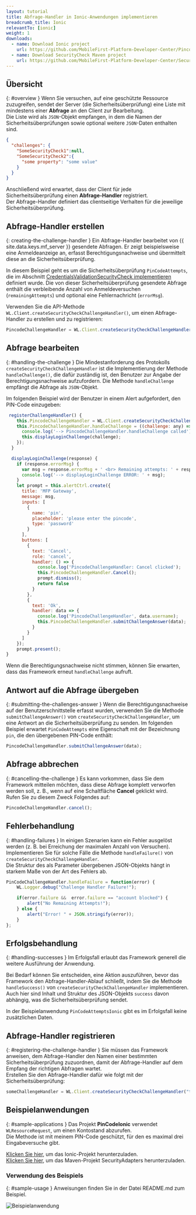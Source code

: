```yaml
---
layout: tutorial
title: Abfrage-Handler in Ionic-Anwendungen implementieren
breadcrumb_title: Ionic
relevantTo: [ionic]
weight: 1
downloads:
  - name: Download Ionic project
    url: https://github.com/MobileFirst-Platform-Developer-Center/PincodeIonic
  - name: Download SecurityCheck Maven project
    url: https://github.com/MobileFirst-Platform-Developer-Center/SecurityCheckAdapters/tree/release80
---
```

<!-- NLS_CHARSET=UTF-8 -->
## Übersicht
{: #overview }
Wenn Sie versuchen, auf eine geschützte Ressource zuzugreifen,
sendet der Server (die Sicherheitsüberprüfung)
eine Liste
mit mindestens einer **Abfrage** an den Client zur Bearbeitung.  
Die Liste wird als `JSON`-Objekt empfangen, in dem die Namen der Sicherheitsüberprüfungen sowie
optional weitere `JSON`-Daten enthalten sind. 

```json
{
  "challenges": {
    "SomeSecurityCheck1":null,
    "SomeSecurityCheck2":{
      "some property": "some value"
    }
  }
}
```

Anschließend wird erwartet, dass der Client für jede Sicherheitsüberprüfung einen **Abfrage-Handler** registriert.  
Der Abfrage-Handler definiert das clientseitige Verhalten für die jeweilige Sicherheitsüberprüfung. 

## Abfrage-Handler erstellen
{: creating-the-challenge-handler }
Ein Abfrage-Handler bearbeitet von {{ site.data.keys.mf_server }} gesendete Abfragen.
Er zeigt beispielsweise eine Anmeldeanzeige an, erfasst Berechtigungsnachweise und übermittelt diese
an die Sicherheitsüberprüfung. 

In diesem Beispiel geht es um die Sicherheitsüberprüfung
`PinCodeAttempts`, die im Abschnitt [CredentialsValidationSecurityCheck implementieren](../security-check) definiert wurde. Die von dieser
Sicherheitsüberprüfung gesendete Abfrage enthält die verbleibende Anzahl von Anmeldeversuchen (`remainingAttempts`) und
optional eine Fehlernachricht (`errorMsg`).


Verwenden Sie die API-Methode `WL.Client.createSecurityCheckChallengeHandler()`, um einen Abfrage-Handler zu erstellen und zu registrieren: 

```javascript
PincodeChallengeHandler = WL.Client.createSecurityCheckChallengeHandler("PinCodeAttempts");
```

## Abfrage bearbeiten
{: #handling-the-challenge }
Die Mindestanforderung des Protokolls `createSecurityCheckChallengeHandler` ist die Implementierung
der Methode `handleChallenge()`, die dafür zuständig ist, den Benutzer zur Angabe der Berechtigungsnachweise aufzufordern. Die Methode
`handleChallenge` empfängt die Abfrage als `JSON`-Objekt. 

Im folgenden Beispiel wird der Benutzer in einem Alert aufgefordert, den PIN-Code einzugeben: 

```javascript
 registerChallengeHandler() {
    this.PincodeChallengeHandler = WL.Client.createSecurityCheckChallengeHandler("PinCodeAttempts");
    this.PincodeChallengeHandler.handleChallenge = ((challenge: any) => {
      console.log('--> PincodeChallengeHandler.handleChallenge called');
      this.displayLoginChallenge(challenge);
    });
  }

  displayLoginChallenge(response) {
    if (response.errorMsg) {
      var msg = response.errorMsg + ' <br> Remaining attempts: ' + response.remainingAttempts;
      console.log('--> displayLoginChallenge ERROR: ' + msg);
    }
    let prompt = this.alertCtrl.create({
      title: 'MFP Gateway',
      message: msg,
      inputs: [
        {
          name: 'pin',
          placeholder: 'please enter the pincode',
          type: 'password'
        }
      ],
      buttons: [
        {
          text: 'Cancel',
          role: 'cancel',
          handler: () => {
            console.log('PincodeChallengeHandler: Cancel clicked');
            this.PincodeChallengeHandler.Cancel();
            prompt.dismiss();
            return false
          }
        },
        {
          text: 'Ok',
          handler: data => {
            console.log('PincodeChallengeHandler', data.username);
            this.PincodeChallengeHandler.submitChallengeAnswer(data);
          }
        }
      ]
    });
    prompt.present();
}
```

Wenn die Berechtigungsnachweise nicht stimmen, können Sie erwarten, dass das Framework erneut `handleChallenge` aufruft. 

## Antwort auf die Abfrage übergeben
{: #submitting-the-challenges-answer }
Wenn die Berechtigungsnachweise auf der Benutzerschnittstelle erfasst wurden, verwenden Sie die Methode
`submitChallengeAnswer()` von `createSecurityCheckChallengeHandler`,
um eine Antwort an die Sicherheitsüberprüfung zu senden. Im folgenden Beispiel erwartet `PinCodeAttempts`
eine Eigenschaft mit der Bezeichnung `pin`, die den übergebenen PIN-Code enthält: 

```javascript
PincodeChallengeHandler.submitChallengeAnswer(data);
```

## Abfrage abbrechen
{: #cancelling-the-challenge }
Es kann vorkommen, dass Sie dem Framework mitteilen möchten, dass diese Abfrage komplett verworfen werden soll, z. B., wenn auf eine Schaltfläche **Cancel** geklickt wird.   
Rufen Sie zu diesem Zweck Folgendes auf: 

```javascript
PincodeChallengeHandler.cancel();
```

## Fehlerbehandlung
{: #handling-failures }
In einigen Szenarien kann ein Fehler ausgelöst werden (z. B. bei Erreichung der maximalen Anzahl von Versuchen). Implementieren Sie für solche Fälle
die Methode `handleFailure()` von `createSecurityCheckChallengeHandler`.   
Die Struktur des als Parameter übergebenen JSON-Objekts hängt in starkem Maße von der Art des Fehlers ab. 

```javascript
PinCodeChallengeHandler.handleFailure = function(error) {
    WL.Logger.debug("Challenge Handler Failure!");

    if(error.failure &&  error.failure == "account blocked") {
        alert("No Remaining Attempts!");  
    } else {
        alert("Error! " + JSON.stringify(error));
    }
};
```

## Erfolgsbehandlung
{: #handling-successes }
Im Erfolgsfall erlaubt das Framework generell die weitere Ausführung der Anwendung. 

Bei Bedarf können Sie entscheiden, eine Aktion auszuführen, bevor das Framework den Abfrage-Handler-Ablauf schließt,
indem Sie die Methode `handleSuccess()`
von `createSecurityCheckChallengeHandler` implementieren. Auch hier sind Inhalt und
Struktur des JSON-Objekts `success` davon abhängig, was die Sicherheitsüberprüfung sendet. 

In der Beispielanwendung `PinCodeAttemptsIonic` gibt es im Erfolgsfall keine zusätzlichen Daten. 

## Abfrage-Handler registrieren
{: #registering-the-challenge-handler }
Sie müssen das Framework anweisen, dem Abfrage-Handler den Namen einer bestimmten Sicherheitsüberprüfung zuzuordnen, damit der Abfrage-Handler auf dem Empfang der richtigen Abfragen wartet.   
Erstellen Sie den Abfrage-Handler dafür wie folgt mit der Sicherheitsüberprüfung: 

```javascript
someChallengeHandler = WL.Client.createSecurityCheckChallengeHandler("the-securityCheck-name");
```

## Beispielanwendungen
{: #sample-applications }
Das Projekt **PinCodeIonic** verwendet `WLResourceRequest`, um einen Kontostand abzurufen.   
Die Methode ist mit meinem PIN-Code geschützt, für den es maximal drei Eingabeversuche gibt. 

[Klicken Sie hier](https://github.com/MobileFirst-Platform-Developer-Center/PincodeIonic), um das Ionic-Projekt herunterzuladen.  
[Klicken Sie hier](https://github.com/MobileFirst-Platform-Developer-Center/SecurityCheckAdapters/tree/release80), um das Maven-Projekt SecurityAdapters herunterzuladen.   

### Verwendung des Beispiels
{: #sample-usage }
Anweisungen finden Sie in der Datei README.md zum Beispiel. 

![Beispielanwendung](pincode-attempts-cordova.png)
